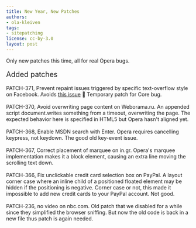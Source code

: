```yaml
---
title: New Year, New Patches
authors:
- ola-kleiven
tags:
- sitepatching
license: cc-by-3.0
layout: post
---
```

Only new patches this time, all for real Opera bugs.<br/><br/><span style="font-size: 140%">Added patches</span><br/><br/>PATCH-371, Prevent repaint issues triggered by specific text-overflow style on Facebook. Avoids <a href="http://my.opera.com/desktopteam/blog/2011/01/17/11-01-snapshot-with-several-crash-fixes?startidx=50#comment52507282" target="_blank">this issue</a> :eyes: Temporary patch for Core bug.<br/><br/>PATCH-370, Avoid overwriting page content on Weborama.ru. An appended script document.writes something from a timeout, overwriting the page. The expected behavior here is specified in HTML5 but Opera hasn&#39;t aligned yet.<br/><br/>PATCH-368, Enable MSDN search with Enter. Opera requires cancelling keypress, not keydown. The good old key-event issue. <br/><br/>PATCH-367, Correct placement of marquee on in.gr. Opera&#39;s marquee implementation makes it a block element, causing an extra line moving the scrolling text down.<br/><br/>PATCH-366, Fix unclickable credit card selection box on PayPal. A layout corner case where an inline child of a positioned floated element may be hidden if the positioning is negative. Corner case or not, this made it impossible to add new credit cards to your PayPal account. Not good.<br/><br/>PATCH-236, no video on nbc.com. Old patch that we disabled for a while since they simplified the browser sniffing. But now the old code is back in a new file thus patch is again needed.
